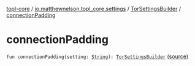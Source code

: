 [topl-core](../../index.md) / [io.matthewnelson.topl_core.settings](../index.md) / [TorSettingsBuilder](index.md) / [connectionPadding](./connection-padding.md)

# connectionPadding

`fun connectionPadding(setting: `[`String`](https://kotlinlang.org/api/latest/jvm/stdlib/kotlin/-string/index.html)`): `[`TorSettingsBuilder`](index.md) [(source)](https://github.com/05nelsonm/TorOnionProxyLibrary-Android/blob/master/topl-core/src/main/java/io/matthewnelson/topl_core/settings/TorSettingsBuilder.kt#L295)